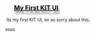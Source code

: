 <h2><span style="color: #4b67a1;"><strong><span style="color: #366691; font-size: 20px; text-shadow: 4px 10px 4px #888;">&nbsp;&nbsp;&nbsp;&nbsp;&nbsp; <span style="text-decoration: underline; color: #000000;">My First KIT UI</span></span></strong></span></h2>
<p>&nbsp;Its my first KIT UI, im so sorry about this.</p>
<p>xoxo</p>
